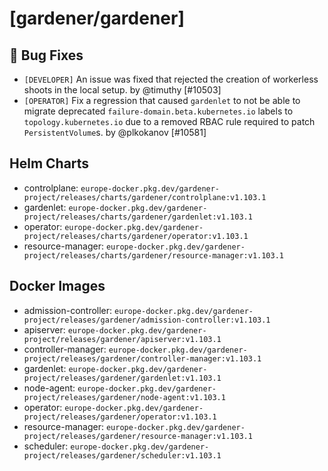 # [gardener/gardener]

## 🐛 Bug Fixes

- `[DEVELOPER]` An issue was fixed that rejected the creation of workerless shoots in the local setup. by @timuthy [#10503]
- `[OPERATOR]` Fix a regression that caused `gardenlet` to not be able to migrate deprecated `failure-domain.beta.kubernetes.io` labels to `topology.kubernetes.io` due to a removed RBAC rule required to patch `PersistentVolume`s. by @plkokanov [#10581]

## Helm Charts
- controlplane: `europe-docker.pkg.dev/gardener-project/releases/charts/gardener/controlplane:v1.103.1`
- gardenlet: `europe-docker.pkg.dev/gardener-project/releases/charts/gardener/gardenlet:v1.103.1`
- operator: `europe-docker.pkg.dev/gardener-project/releases/charts/gardener/operator:v1.103.1`
- resource-manager: `europe-docker.pkg.dev/gardener-project/releases/charts/gardener/resource-manager:v1.103.1`
## Docker Images
- admission-controller: `europe-docker.pkg.dev/gardener-project/releases/gardener/admission-controller:v1.103.1`
- apiserver: `europe-docker.pkg.dev/gardener-project/releases/gardener/apiserver:v1.103.1`
- controller-manager: `europe-docker.pkg.dev/gardener-project/releases/gardener/controller-manager:v1.103.1`
- gardenlet: `europe-docker.pkg.dev/gardener-project/releases/gardener/gardenlet:v1.103.1`
- node-agent: `europe-docker.pkg.dev/gardener-project/releases/gardener/node-agent:v1.103.1`
- operator: `europe-docker.pkg.dev/gardener-project/releases/gardener/operator:v1.103.1`
- resource-manager: `europe-docker.pkg.dev/gardener-project/releases/gardener/resource-manager:v1.103.1`
- scheduler: `europe-docker.pkg.dev/gardener-project/releases/gardener/scheduler:v1.103.1`
